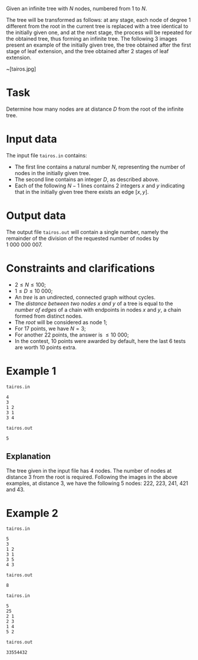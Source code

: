 Given an infinite tree with $N$ nodes, numbered from $1$ to $N$.

The tree will be transformed as follows: at any stage, each node of degree $1$ different from the root in the current tree is replaced with a tree identical to the initially given one, and at the next stage, the process will be repeated for the obtained tree, thus forming an infinite tree. The following $3$ images present an example of the initially given tree, the tree obtained after the first stage of leaf extension, and the tree obtained after $2$ stages of leaf extension.

~[tairos.jpg]

# Task
Determine how many nodes are at distance $D$ from the root of the infinite tree.

# Input data
The input file `tairos.in` contains:
- The first line contains a natural number $N$, representing the number of nodes in the initially given tree.
- The second line contains an integer $D$, as described above.
- Each of the following $N-1$ lines contains $2$ integers $x$ and $y$ indicating that in the initially given tree there exists an edge $[x,y]$.

# Output data
The output file `tairos.out` will contain a single number, namely the remainder of the division of the requested number of nodes by $1 \ 000 \ 000 \ 007$.

# Constraints and clarifications
* $2 \leq N \leq 100$;
* $1 \leq D \leq 10 \ 000$;
* An *tree* is an undirected, connected graph without cycles.
* The *distance between two nodes $x$ and $y$* of a tree is equal to the *number of edges* of a chain with endpoints in nodes $x$ and $y$, a chain formed from distinct nodes.
* The *root* will be considered as node $1$;
* For $17$ points, we have $N = 3$;
* For another $22$ points, the answer is $\leq 10 \ 000$;
* In the contest, $10$ points were awarded by default, here the last $6$ tests are worth $10$ points extra.

# Example 1

`tairos.in`
```
4
3
1 2
3 1
3 4
```

`tairos.out`
```
5
```

## Explanation

The tree given in the input file has $4$ nodes. The number of nodes at distance $3$ from the root is required.
Following the images in the above examples, at distance $3$, we have the following $5$ nodes: $222$, $223$, $241$, $421$ and $43$.

# Example 2

`tairos.in`
```
5
3
1 2
3 1
3 5
4 3
```

`tairos.out`
```
8
```

`tairos.in`
```
5
25
2 1
2 3
1 4
5 2
```

`tairos.out`
```
33554432
